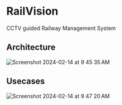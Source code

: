 # RailVision
CCTV guided Railway Management System

## Architecture
![Screenshot 2024-02-14 at 9 45 35 AM](https://github.com/arnvsnigi/RailVision/assets/22290716/9f150db8-a74d-40d9-a40d-fc756abdb4e7)

## Usecases
![Screenshot 2024-02-14 at 9 47 20 AM](https://github.com/arnvsnigi/RailVision/assets/22290716/c257cde4-bd04-431c-ae35-61e195697617)
